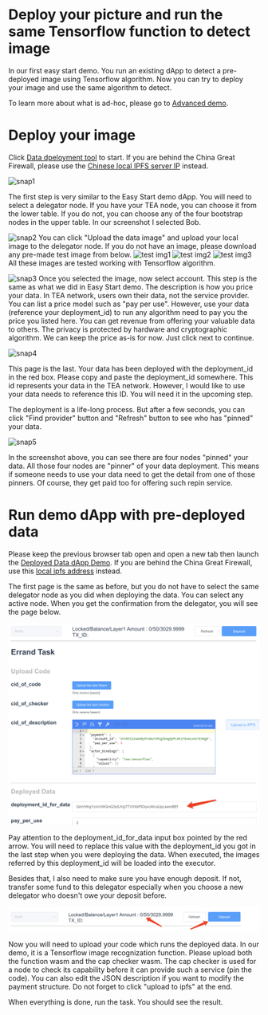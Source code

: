 # Deploy your picture and run the same Tensorflow function to detect image
In our first easy start demo. You run an existing dApp to detect a pre-deployed image using Tensorflow algorithm. 
Now you can try to deploy your image and use the same algorithm to detect.

To learn more about what is ad-hoc, please go to [Advanced demo](./Advanced_demo.md).

# Deploy your image
Click <a href="t-rust.com:8080/ipfs/QmezXbaokmMvevn7krWZpixwPxb1qjcSjate9VvfDtz7Ha/">Data dpeloyment tool</a> to start. If you are behind the China Great Firewall, please use the [Chinese local IPFS server IP](http://81.70.96.136:8080/ipfs/QmezXbaokmMvevn7krWZpixwPxb1qjcSjate9VvfDtz7Ha) instead.

![snap1](https://github.com/tearust/tea-docs/blob/main/res/deploy-data1.png?raw=true)

The first step is very similar to the Easy Start demo dApp. You will need to select a delegator node. If you have your TEA node, you can choose it from the lower table. If you do not, you can choose any of the four bootstrap nodes in the upper table. In our screenshot I selected Bob.

![snap2](https://github.com/tearust/tea-docs/blob/main/res/deploy-data2.png?raw=true)
You can click "Upload the data image" and upload your local image to the delegator node.
If you do not have an image, please download any pre-made test image from below.
![test img1](https://github.com/tearust/tea-docs/blob/main/res/lake.png?raw=true)
![test img2](https://github.com/tearust/tea-docs/blob/main/res/lion.jpg?raw=true)
![test img3](https://github.com/tearust/tea-docs/blob/main/res/tiger.jpg?raw=true)
All these images are tested working with Tensorflow algorithm.

![snap3](https://github.com/tearust/tea-docs/blob/main/res/deploy-data3.png?raw=true)
Once you selected the image, now select account. This step is the same as what we did in Easy Start demo. 
The description is how you price your data. In TEA network, users own their data, not the service provider. You can list a price model such as "pay per use". However, use your data (reference your deployment_id) to run any algorithm need to pay you the price you listed here. You can get revenue from offering your valuable data to others. The privacy is protected by hardware and cryptographic algorithm. 
We can keep the price as-is for now. Just click next to continue.


![snap4](https://github.com/tearust/tea-docs/blob/main/res/deploy-data4.png?raw=true)

This page is the last. Your data has been deployed with the deployment_id in the red box. Please copy and paste the deployment_id somewhere. This id represents your data in the TEA network. However, I would like to use your data needs to reference this ID. You will need it in the upcoming step.

The deployment is a life-long process. But after a few seconds, you can click "Find provider" button and "Refresh" button to see who has "pinned" your data. 

![snap5](https://github.com/tearust/tea-docs/blob/main/res/deploy-data5.png?raw=true)

In the screenshot above, you can see there are four nodes "pinned" your data. All those four nodes are "pinner" of your data deployment. This means if someone needs to use your data need to get the detail from one of those pinners. Of course, they get paid too for offering such repin service. 

# Run demo dApp with pre-deployed data

Please keep the previous browser tab open and open a new tab then launch the [Deployed Data dApp Demo](http://t-rust.com:8080/ipfs/QmaerhKWyeLaD73NYkb9BwL4FTepW8HWSTMTbQ8D8JnTcg). If you are behind the China Great Firewall, use this [local ipfs address](http://81.70.96.136:8080/ipfs/QmaerhKWyeLaD73NYkb9BwL4FTepW8HWSTMTbQ8D8JnTcg) instead.

The first page is the same as before, but you do not have to select the same delegator node as you did when deploying the data. You can select any active node. When you get the confirmation from the delegator, you will see the page below.

![snap6](../res/run-deployed-data-demo1.png)

Pay attention to the deployment_id_for_data input box pointed by the red arrow. You will need to replace this value with the deployment_id you got in the last step when you were deploying the data. When executed, the images referred by this deployment_id will be loaded into the executor. 

Besides that, I also need to make sure you have enough deposit. If not, transfer some fund to this delegator especially when you choose a new delegator who doesn't owe your deposit before.

![snap7](../res/run-dapp-pay-deposit.png)

Now you will need to upload your code which runs the deployed data. In our demo, it is a Tensorflow image recognization function. Please upload both the function wasm and the cap checker wasm. The cap checker is used for a node to check its capability before it can provide such a service (pin the code). You can also edit the JSON description if you want to modify the payment structure. Do not forget to click "upload to ipfs" at the end.

When everything is done, run the task. You should see the result. 




